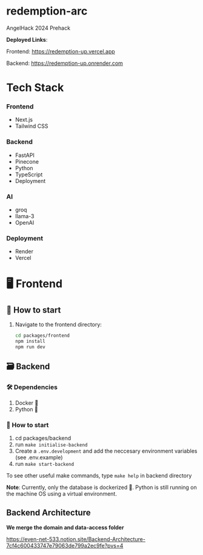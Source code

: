 # redemption-arc
AngelHack 2024 Prehack

**Deployed Links**:

Frontend: https://redemption-up.vercel.app

Backend: https://redemption-up.onrender.com

# Tech Stack

### Frontend

- Next.js
- Tailwind CSS

### Backend
- FastAPI
- Pinecone
- Python
- TypeScript
- Deployment

### AI
- groq
- llama-3
- OpenAI

### Deployment
- Render
- Vercel



# 🖥️ Frontend

## 🚀 How to start
1. Navigate to the frontend directory:
   ```sh
   cd packages/frontend
   npm install
   npm run dev
## 🗃️ Backend 

### 🛠️ Dependencies
1. Docker 🐳
2. Python 🐍

### 🚀 How to start
1. cd packages/backend
2. run `make initialise-backend`
3. Create a `.env.development` and add the neccesary environment variables (see .env.example)
4. run `make start-backend`

To see other useful make commands, type `make help` in backend directory

**Note**: Currently, only the database is dockerized 🐳. Python is still running on the machine OS using a virtual environment.

## Backend Architecture

**We merge the domain and data-access folder**

https://even-net-533.notion.site/Backend-Architecture-7cf4c600433747e79063de799a2ec9fe?pvs=4 

